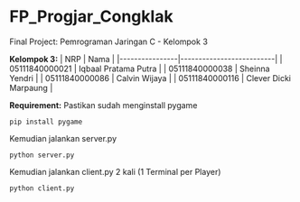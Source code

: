 # FP_Progjar_Congklak
Final Project: Pemrograman Jaringan C - Kelompok 3

**Kelompok 3:**
| NRP            | Nama                     |
|----------------|--------------------------|
| 05111840000021 | Iqbaal Pratama Putra     |
| 05111840000038 | Sheinna Yendri           |
| 05111840000086 | Calvin Wijaya            |
| 05111840000116 | Clever Dicki Marpaung    |

**Requirement:**
Pastikan sudah menginstall pygame
```
pip install pygame
```

Kemudian jalankan server.py
```
python server.py
```

Kemudian jalankan client.py 2 kali (1 Terminal per Player)
```
python client.py
```

